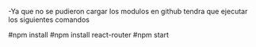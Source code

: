 -Ya que no se pudieron cargar los modulos en github tendra que ejecutar los siguientes comandos

#npm install
#npm install react-router
#npm start

